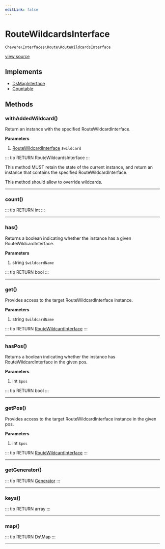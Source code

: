 ```yaml
---
editLink: false
---
```


# RouteWildcardsInterface

`Chevere\Interfaces\Route\RouteWildcardsInterface`

[view source](https://github.com/chevere/chevere/blob/master/interfaces/Route/RouteWildcardsInterface.php)

## Implements

- [DsMapInterface](../DataStructures/DsMapInterface.md)
- [Countable](https://www.php.net/manual/class.countable)

## Methods

### withAddedWildcard()

Return an instance with the specified RouteWildcardInterface.

**Parameters**

1. [RouteWildcardInterface](./RouteWildcardInterface.md) `$wildcard`

::: tip RETURN
RouteWildcardsInterface
:::

This method MUST retain the state of the current instance, and return
an instance that contains the specified RouteWildcardInterface.

This method should allow to override wildcards.

---

### count()

::: tip RETURN
int
:::

---

### has()

Returns a boolean indicating whether the instance has a given RouteWildcardInterface.

**Parameters**

1. string `$wildcardName`

::: tip RETURN
bool
:::

---

### get()

Provides access to the target RouteWildcardInterface instance.

**Parameters**

1. string `$wildcardName`

::: tip RETURN
[RouteWildcardInterface](./RouteWildcardInterface.md)
:::

---

### hasPos()

Returns a boolean indicating whether the instance has RouteWildcardInterface in the given pos.

**Parameters**

1. int `$pos`

::: tip RETURN
bool
:::

---

### getPos()

Provides access to the target RouteWildcardInterface instance in the given pos.

**Parameters**

1. int `$pos`

::: tip RETURN
[RouteWildcardInterface](./RouteWildcardInterface.md)
:::

---

### getGenerator()

::: tip RETURN
[Generator](https://www.php.net/manual/class.generator)
:::

---

### keys()

::: tip RETURN
array
:::

---

### map()

::: tip RETURN
Ds\Map
:::

---

